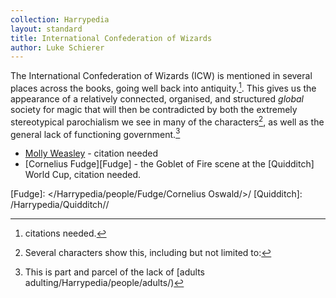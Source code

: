 ```yaml
---
collection: Harrypedia
layout: standard
title: International Confederation of Wizards
author: Luke Schierer
---
```


The International Confederation of Wizards (ICW) is mentioned in several places across the books, going well back into antiquity.[^241014-1]. This gives us the appearance of a relatively connected, organised, and structured _global_ society for magic that will then be contradicted by both the extremely stereotypical parochialism we see in many of the characters[^241014-2], as well as the general lack of functioning government.[^241014-3]

[^241014-1]: citations needed.

[^241014-2]: Several characters show this, including but not limited to:

- [Molly Weasley][Molly] - citation needed
- [Cornelius Fudge][Fudge] - the Goblet of Fire scene at the [Quidditch] World Cup, citation needed.

[^241014-3]: This is part and parcel of the lack of [adults adulting/Harrypedia/people/adults/)

[Molly]: /Harrypedia/people/Prewett/Molly/
[Fudge]: </Harrypedia/people/Fudge/Cornelius Oswald/>/
[Quidditch]: /Harrypedia/Quidditch//
